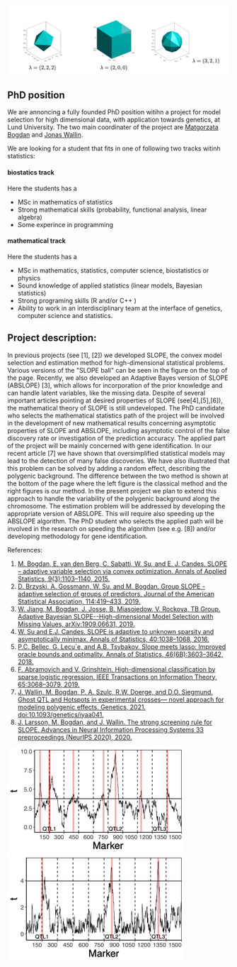 ![SLOPE BALL](image_slope_balls.png)
## PhD position 
We are annoncing a fully founded PhD position witihn a project for model selection for high dimensional data, with application towards genetics, at Lund University.
The two main coordinater of the project are [Matgorzata Bogdan](https://www.researchgate.net/profile/Matgorzata_Bogdan) and [Jonas Wallin](https://www.researchgate.net/profile/Jonas_Wallin).

We are looking for a student that fits in one of following two tracks witinh statistics:
#### biostatics track
Here the students has a
  *  MSc in mathematics of statistics
  *  Strong mathematical skills (probability, functional analysis, linear algebra)
  *  Some experince in programming 

#### mathematical track
Here the students has a
  * MSc in mathematics, statistics, computer science, biostatistics or physics
  * Sound knowledge of applied statistics (linear models, Bayesian statistics) 
  * Strong programing skills (R and/or C++ )
  * Ability to work  in an interdisciplinary team at the interface of genetics, computer science and statistics.



## Project description: 
In previous projects (see [1], [2]) we developed SLOPE, the convex model selection and estimation method for high-dimensional statistical problems. Various versions of the "SLOPE ball" can be seen in the figure on the top of the page.  Recently, we also developed an Adaptive Bayes version of SLOPE (ABSLOPE) [3], which allows for incorporation of the prior knowledge and can handle latent variables, like the missing data. Despite of several important articles pointing at desired properties of  SLOPE (see[4],[5],[6]), the mathematical theory of SLOPE is still undeveloped. The PhD candidate who selects the mathematical statistics path of the project will be involved in the development of new mathematical results concerning asymptotic properties of SLOPE and ABSLOPE, including asymptotic control of the false discovery rate or investigation of the prediction accuracy.
The applied part of the project will be mainly concerned with gene identification. In our recent article [7] we have shown that oversimplified statistical models may lead to the detection of many false discoveries.  We have also illustrated that this problem can be solved by adding a random effect, describing the polygenic background. The difference between the two method is shown at the bottom of the page where the left figure is the classical method and the right figures is our method. In the present project we plan to extend this approach to handle the variability of the polygenic background along the chromosome. The estimation problem will be addressed by developing the appropriate version of ABSLOPE. This will require also speeding up the ABSLOPE algorithm. The PhD student who selects the applied path will be involved in the research on speeding the algorithm (see e.g. [8]) and/or developing methodology for gene identification.

References:
1. [M. Bogdan, E. van den Berg, C. Sabatti, W. Su, and E. J. Candes. SLOPE – adaptive variable selection via convex optimization. Annals of Applied Statistics, 9(3):1103–1140, 2015.](https://projecteuclid.org/journals/annals-of-applied-statistics/volume-9/issue-3/SLOPEAdaptive-variable-selection-via-convex-optimization/10.1214/15-AOAS842.full)
2. [D. Brzyski, A. Gossmann, W. Su, and M. Bogdan. Group SLOPE - adaptive selection of groups of predictors. Journal of the American Statistical Association, 114:419–433, 2019.](https://arxiv.org/abs/1511.09078)
3. [W. Jiang, M. Bogdan, J. Josse, B. Miasojedow, V. Rockova, TB Group. Adaptive Bayesian SLOPE--High-dimensional Model Selection with Missing Values, arXiv:1909.06631, 2019.](https://arxiv.org/abs/1909.06631)
4. [W. Su and E.J. Candes. SLOPE is adaptive to unknown sparsity and asymptotically minimax. Annals of Statistics, 40:1038–1068, 2016.](https://projecteuclid.org/journals/annals-of-statistics/volume-44/issue-3/SLOPE-is-adaptive-to-unknown-sparsity-and-asymptotically-minimax/10.1214/15-AOS1397.full)
5. [P.C. Bellec, G. Lecu´e, and A.B. Tsybakov. Slope meets lasso: Improved oracle bounds and optimality. Annals of Statistics, 46(6B):3603–3642, 2018.](https://arxiv.org/abs/1605.08651)
6. [F. Abramovich and V. Grinshtein. High-dimensional classification by sparse logistic regression. IEEE Transactions on Information Theory, 65:3068–3079, 2019.](https://arxiv.org/abs/1706.08344)
7. [J. Wallin, M. Bogdan, P. A. Szulc, R.W. Doerge, and D.O. Siegmund. Ghost QTL and Hotspots in experimental crosses— novel approach for modeling polygenic effects. Genetics, 2021. doi:10.1093/genetics/iyaa041.](https://academic.oup.com/genetics/advance-article/doi/10.1093/genetics/iyaa041/6067404)
8. [J. Larsson, M. Bogdan, and J. Wallin. The strong screening rule for SLOPE. Advances in Neural Information Processing Systems 33 preproceedings (NeurIPS 2020), 2020.](https://papers.nips.cc/paper/2020/file/a7d8ae4569120b5bec12e7b6e9648b86-Paper.pdf)

<img src="Figure4_simple_1190.png" width="400"> <img src="Figure4_mixed_1190.png" width="400"> 
